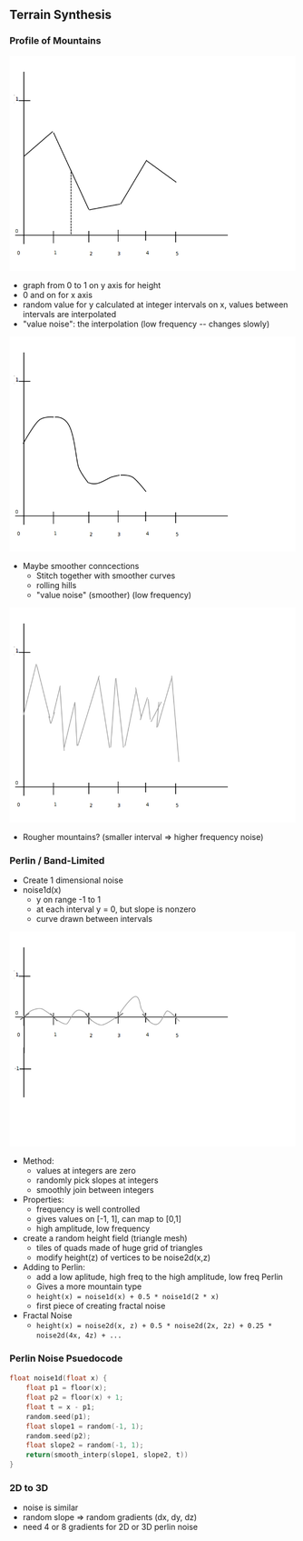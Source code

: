 ## Terrain Synthesis

### Profile of Mountains

![graph](notes/images/unsmoothValueCurve.png)
- graph from 0 to 1 on y axis for height
- 0 and on for x axis
- random value for y calculated at integer intervals on x, values between intervals are interpolated
- "value noise": the interpolation (low frequency -- changes slowly)

![graph](notes/images/smoothValueCurve.png)

- Maybe smoother conncections
  - Stitch together with smoother curves
  - rolling hills
  - "value noise" (smoother) (low frequency)

![graph](notes/images/unclampedValueCurve.png)
- Rougher mountains? (smaller interval => higher frequency noise)

### Perlin / Band-Limited

- Create 1 dimensional noise
- noise1d(x)
  - y on range -1 to 1
  - at each interval y = 0, but slope is nonzero
  - curve drawn between intervals

![graph](notes/images/perlinCurve.png)
- Method:
  - values at integers are zero
  - randomly pick slopes at integers
  - smoothly join between integers
- Properties:
  - frequency is well controlled
  - gives values on [-1, 1], can map to [0,1]
  - high amplitude, low frequency
- create a random height field (triangle mesh)
  - tiles of quads made of huge grid of triangles
  - modify height(z) of vertices to be noise2d(x,z)
- Adding to Perlin:
  - add a low aplitude, high freq to the high amplitude, low freq Perlin
  - Gives a more mountain type
  - `height(x) = noise1d(x) + 0.5 * noise1d(2 * x)`
  - first piece of creating fractal noise
- Fractal Noise
  - `height(x) = noise2d(x, z) + 0.5 * noise2d(2x, 2z) + 0.25 * noise2d(4x, 4z) + ...` 

### Perlin Noise Psuedocode

``` c
float noise1d(float x) {
    float p1 = floor(x);
    float p2 = floor(x) + 1;
    float t = x - p1;
    random.seed(p1);
    float slope1 = random(-1, 1);
    random.seed(p2);
    float slope2 = random(-1, 1);
    return(smooth_interp(slope1, slope2, t))
}
```

### 2D to 3D

- noise is similar
- random slope => random gradients (dx, dy, dz)
- need 4 or 8 gradients for 2D or 3D perlin noise